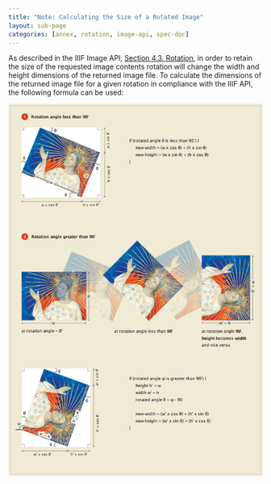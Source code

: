 ```yaml
---
title: "Note: Calculating the Size of a Rotated Image"
layout: sub-page
categories: [annex, rotation, image-api, spec-doc]
---
```


As described in the IIIF Image API, [Section 4.3. Rotation][image-api-rotation], in order to retain the size of the requested image contents rotation will change the width and height dimensions of the returned image file. To calculate the dimensions of the returned image file for a given rotation in compliance with the IIIF API, the following formula can be used:

![Formula for calculating image size of rotated image][rotation-ill]

[rotation-ill]: ./iiif-rotated-img-size.png "Formula for calculating image size of rotated image"
[image-api-rotation]: /api/image/2.0#rotation "Image API Section 4.3. Rotation"
